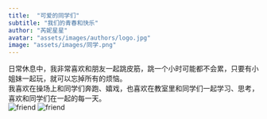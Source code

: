 ```yaml
---
title:  "可爱的同学们"
subtitle: "我们的青春和快乐"
author: "芮妮星星"
avatar: "assets/images/authors/logo.jpg"
image: "assets/images/同学.png"
---
```


日常休息中，我非常喜欢和朋友一起跳皮筋，跳一个小时可能都不会累，只要有小姐妹一起玩，就可以忘掉所有的烦恼。  
我喜欢在操场上和同学们奔跑、嬉戏，也喜欢在教室里和同学们一起学习、思考，喜欢和同学们在一起的每一天。  
![friend](https://tva1.sinaimg.cn/large/e6c9d24ely1goke2y8cooj21400u0kjw.jpg)
![friend](https://tva1.sinaimg.cn/large/e6c9d24ely1goke2ycu4uj21400u01ef.jpg)
